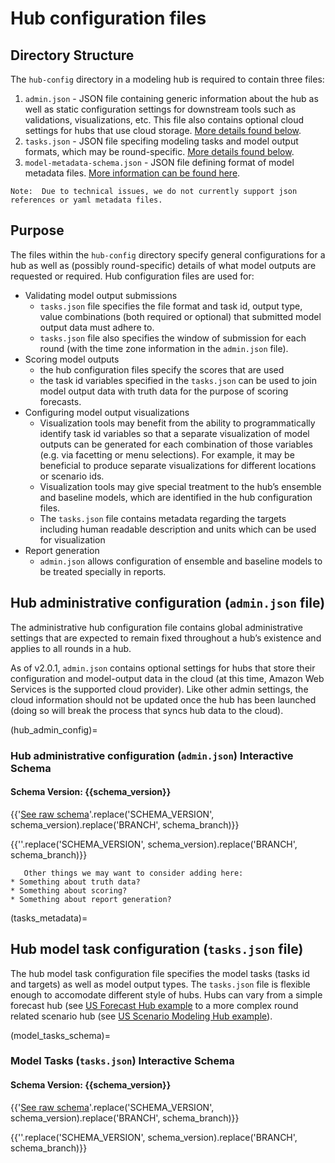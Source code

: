 # Hub configuration files

## Directory Structure
The `hub-config` directory in a modeling hub is required to contain three files:
   1. `admin.json` - JSON file containing generic information about the hub as well as static configuration settings for downstream tools such as validations, visualizations, etc. This file also contains optional cloud settings for hubs that use cloud storage. [More details found below](hub_admin_config).  
   2. `tasks.json` - JSON file specifing modeling tasks and model output formats, which may be round-specific. [More details found below](tasks_metadata).  
   3. `model-metadata-schema.json` - JSON file defining format of model metadata files. [More information can be found here](model_metadata_schema).  

```{caution}
Note:  Due to technical issues, we do not currently support json references or yaml metadata files.
```

## Purpose
The files within the `hub-config` directory specify general configurations for a hub as well as (possibly round-specific) details of what model outputs are requested or required. Hub configuration files are used for:
* Validating model output submissions
   * `tasks.json` file specifies the file format and task id, output type, value combinations (both required or optional) that submitted model output data must adhere to.
   *  `tasks.json` file also specifies the window of submission for each round (with the time zone information in the `admin.json` file). 
* Scoring model outputs
   * the hub configuration files specify the scores that are used
   * the task id variables specified in the `tasks.json` can be used to join model output data with truth data for the purpose of scoring forecasts.
* Configuring model output visualizations
   * Visualization tools may benefit from the ability to programmatically identify task id variables so that a separate visualization of model outputs can be generated for each combination of those variables (e.g. via facetting or menu selections). For example, it may be beneficial to produce separate visualizations for different locations or scenario ids.
   * Visualization tools may give special treatment to the hub’s ensemble and baseline models, which are identified in the hub configuration files.
   * The `tasks.json` file contains metadata regarding the targets including human readable description and units which can be used for visualization 
* Report generation
   * `admin.json` allows configuration of ensemble and baseline models to be treated specially in reports.


## Hub administrative configuration (`admin.json` file)

The administrative hub configuration file contains global administrative settings that are expected to remain fixed throughout a hub’s existence and applies to all rounds in a hub.

As of v2.0.1, `admin.json` contains optional settings for hubs that store their configuration and model-output data in the cloud (at this time, Amazon Web Services is the supported cloud provider). Like other admin settings, the cloud information should not be updated once the hub has been launched (doing so will break the process that syncs hub data to the cloud).

(hub_admin_config)=
### Hub administrative configuration (`admin.json`) Interactive Schema

#### Schema Version: {{schema_version}}
{{'[See raw schema](https://raw.githubusercontent.com/Infectious-Disease-Modeling-Hubs/schemas/BRANCH/SCHEMA_VERSION/admin-schema.json)'.replace('SCHEMA_VERSION', schema_version).replace('BRANCH', schema_branch)}}

{{'<script src="../_static/docson/widget.js" data-schema="https://raw.githubusercontent.com/Infectious-Disease-Modeling-Hubs/schemas/BRANCH/SCHEMA_VERSION/admin-schema.json"></script>'.replace('SCHEMA_VERSION', schema_version).replace('BRANCH', schema_branch)}}

```{note}
   Other things we may want to consider adding here:
* Something about truth data?
* Something about scoring?
* Something about report generation?
```

(tasks_metadata)=
## Hub model task configuration (`tasks.json` file)
The hub model task configuration file specifies the model tasks (tasks id and targets) as well as model output types. The `tasks.json` file is flexible enough to accomodate different style of hubs. Hubs can vary from a simple forecast hub (see [US Forecast Hub example](/user-guide/intro-data-formats.md) to a more complex round related scenario hub (see [US Scenario Modeling Hub example](/user-guide/intro-data-formats.md)).

(model_tasks_schema)=
### Model Tasks (`tasks.json`) Interactive Schema

#### Schema Version: {{schema_version}}
{{'[See raw schema](https://raw.githubusercontent.com/Infectious-Disease-Modeling-Hubs/schemas/BRANCH/SCHEMA_VERSION/tasks-schema.json)'.replace('SCHEMA_VERSION', schema_version).replace('BRANCH', schema_branch)}}

{{'<script src="../_static/docson/widget.js" data-schema="https://raw.githubusercontent.com/Infectious-Disease-Modeling-Hubs/schemas/BRANCH/SCHEMA_VERSION/tasks-schema.json"></script>'.replace('SCHEMA_VERSION', schema_version).replace('BRANCH', schema_branch)}}

